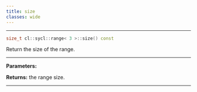 ```yaml
---
title: size
classes: wide
---
```



---

```cpp
size_t cl::sycl::range< 3 >::size() const
```


Return the size of the range. 


---
**Parameters:**

**Returns:** the range size. 

---
